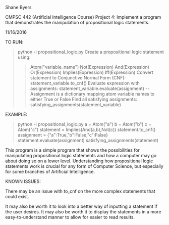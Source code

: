 Shane Byers

CMPSC 442 (Artificial Intelligence Course) Project 4: Implement a program that demonstrates the manipulation of propositional logic statements.

11/16/2016

TO RUN: 
>  python -i propositional_logic.py
>  Create a propositional logic statement using:
>>    Atom("variable_name")
>>    Not(Expression)
>>    And(Expression)
>>    Or(Expression)
>>    Implies(Expression)
>>    Iff(Expression)
>  Convert statement to Conjunctive Normal Form (CNF):
>>    statement_variable.to_cnf()
>  Evaluate expression with assignments:
>>    statement_variable.evaluate(assignment) -- Assignment is a dictionary mapping atom variable names to either True or False
>  Find all satisfying assignments:
>>    satisfying_assignments(statement_variable)
    
EXAMPLE:
>  python -i propositional_logic.py
>  a = Atom("a")
>  b = Atom("b")
>  c = Atom("c")
>  statement = Implies(And(a,b),Not(c))
>  statement.to_cnf()
>  assignment = {"a":True,"b":False,"c":False}
>  statement.evaluate(assignment)
>  satisfying_assignments(statement)
  
This program is a simple program that shows the possibilities for manipulating propositional logic statements and how a computer may go about doing so on a lower level. Understanding how propositional logic statements work is crucial for any form of Computer Science, but especially for some branches of Artificial Intelligence.
    
  

KNOWN ISSUES:

There may be an issue with to_cnf on the more complex statements that could exist.

It may also be worth it to look into a better way of inputting a statement if the user desires. It may also be worth it to display the statements in a more easy-to-understand manner to allow for easier to read results.
